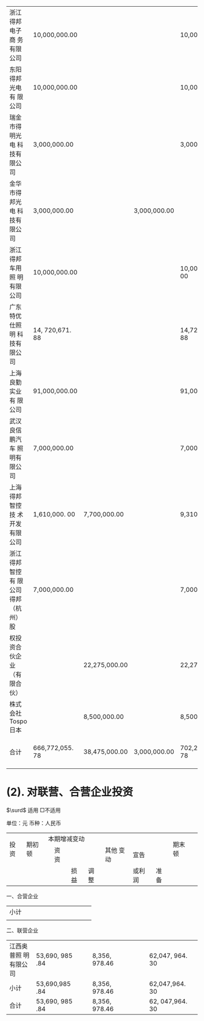 <html><body><table><tr><td>浙江得邦电子商 务有限公司</td><td>10,000,000.00</td><td></td><td></td><td>10,000,000.00</td><td></td><td></td></tr><tr><td>东阳得邦光电有 限公司</td><td>10,000,000.00</td><td></td><td></td><td>10,000,000.00</td><td></td><td></td></tr><tr><td>瑞金市得明光电 科技有限公司</td><td>3,000,000.00</td><td></td><td></td><td>3,000,000.00</td><td></td><td></td></tr><tr><td>金华市得邦光电 科技有限公司</td><td>3,000,000.00</td><td></td><td>3,000,000.00</td><td></td><td></td><td></td></tr><tr><td>浙江得邦车用照 明有限公司</td><td>10,000,000.00</td><td></td><td></td><td>10,000,000. 00</td><td></td><td></td></tr><tr><td>广东特优仕照明 科技有限公司</td><td>14, 720,671. 88</td><td></td><td></td><td>14,720,671. 88</td><td></td><td></td></tr><tr><td>上海良勤实业有 限公司</td><td>91,000,000.00</td><td></td><td></td><td>91,000,000.00</td><td></td><td></td></tr><tr><td>武汉良信鹏汽车 照明有限公司</td><td>7,000,000.00</td><td></td><td></td><td>7,000,000.00</td><td></td><td></td></tr><tr><td>上海得邦智控技 术开发有限公司</td><td>1,610,000. 00</td><td>7,700,000.00</td><td></td><td>9,310,000.00</td><td></td><td></td></tr><tr><td>浙江得邦智控有 限公司 得邦（杭州）股</td><td>7,000,000.00</td><td></td><td></td><td>7,000,000.00</td><td></td><td></td></tr><tr><td>权投资合伙企业 （有限合伙）</td><td></td><td>22,275,000.00</td><td></td><td>22,275,000.00</td><td></td><td></td></tr><tr><td>株式会社Tospo 日本</td><td></td><td>8,500,000.00</td><td></td><td>8,500,000.00</td><td></td><td></td></tr><tr><td>合计</td><td>666,772,055. 78</td><td>38,475,000.00</td><td>3,000,000.00</td><td>702,247,055. 78</td><td></td><td>9, 569, 590. 53</td></tr></table></body></html>  

# (2). 对联营、合营企业投资  

$\surd$ 适用 □不适用  

单位：元  币种：人民币  


<html><body><table><tr><td rowspan="2">投资</td><td rowspan="2">期初顿</td><td colspan="7">本期增减变动</td><td rowspan="2">期末顿</td><td rowspan="2"></td></tr><tr><td></td><td>资资</td><td></td><td></td><td>其他 变动</td><td>宣告</td><td></td></tr><tr><td></td><td></td><td></td><td></td><td>损益</td><td>调整</td><td></td><td>或利 润</td><td>准备</td><td></td><td></td></tr></table></body></html>  

一、合营企业  

<html><body><table><tr><td>小计</td><td></td><td></td><td></td><td></td><td></td><td></td><td></td><td></td><td></td><td></td><td></td></tr><tr><td></td><td></td><td></td><td></td><td></td><td></td><td></td><td></td><td></td><td></td><td></td><td></td></tr></table></body></html>  

二、联营企业  

<html><body><table><tr><td>江西奥普照 明有限公司</td><td>53,690, 985 .84</td><td></td><td></td><td>8,356, 978.46</td><td></td><td></td><td></td><td></td><td>62,047, 964. 30</td><td></td></tr><tr><td>小计</td><td>53,690,985 .84</td><td></td><td></td><td>8,356, 978.46</td><td></td><td></td><td></td><td></td><td>62,047,964. 30</td><td></td></tr><tr><td>合计</td><td>53,690, 985 .84</td><td></td><td></td><td>8,356, 978.46</td><td></td><td></td><td></td><td></td><td>62, 047,964. 30</td><td></td></tr></table></body></html>  